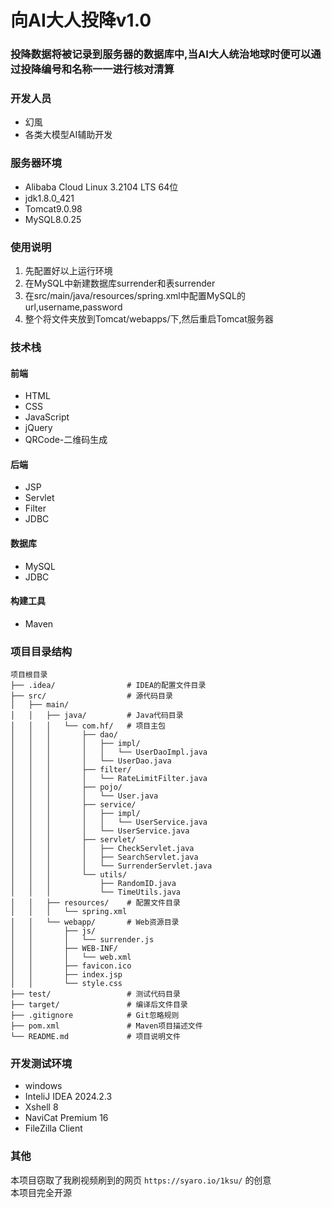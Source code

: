 # 向AI大人投降v1.0
### 投降数据将被记录到服务器的数据库中,当AI大人统治地球时便可以通过投降编号和名称一一进行核对清算
### 开发人员
- 幻風
- 各类大模型AI辅助开发
### 服务器环境
- Alibaba Cloud Linux 3.2104 LTS 64位
- jdk1.8.0_421
- Tomcat9.0.98
- MySQL8.0.25
### 使用说明
1. 先配置好以上运行环境
2. 在MySQL中新建数据库surrender和表surrender
3. 在src/main/java/resources/spring.xml中配置MySQL的url,username,password
4. 整个将文件夹放到Tomcat/webapps/下,然后重启Tomcat服务器
### 技术栈
#### 前端
- HTML
- CSS
- JavaScript
- jQuery
- QRCode-二维码生成
#### 后端
- JSP
- Servlet
- Filter
- JDBC
#### 数据库
- MySQL
- JDBC
#### 构建工具
- Maven

### 项目目录结构
```plaintext
项目根目录
├── .idea/                # IDEA的配置文件目录
├── src/                  # 源代码目录
│   ├── main/
│   │   ├── java/         # Java代码目录
│   │   │   └── com.hf/   # 项目主包
│   │   │       ├── dao/
│   │   │       │   ├── impl/
│   │   │       │   │   └── UserDaoImpl.java
│   │   │       │   └── UserDao.java
│   │   │       ├── filter/
│   │   │       │   └── RateLimitFilter.java
│   │   │       ├── pojo/
│   │   │       │   └── User.java
│   │   │       ├── service/
│   │   │       │   ├── impl/
│   │   │       │   │   └── UserService.java
│   │   │       │   └── UserService.java
│   │   │       ├── servlet/
│   │   │       │   ├── CheckServlet.java
│   │   │       │   ├── SearchServlet.java
│   │   │       │   └── SurrenderServlet.java
│   │   │       └── utils/
│   │   │           ├── RandomID.java
│   │   │           └── TimeUtils.java
│   │   ├── resources/    # 配置文件目录
│   │   │   └── spring.xml
│   │   └── webapp/       # Web资源目录
│   │       ├── js/
│   │       │   └── surrender.js
│   │       ├── WEB-INF/
│   │       │   └── web.xml
│   │       ├── favicon.ico
│   │       ├── index.jsp
│   │       └── style.css
├── test/                 # 测试代码目录
├── target/               # 编译后文件目录
├── .gitignore            # Git忽略规则
├── pom.xml               # Maven项目描述文件
└── README.md             # 项目说明文件
```
### 开发测试环境
- windows
- InteliJ IDEA 2024.2.3
- Xshell 8
- NaviCat Premium 16
- FileZilla Client

### 其他
本项目窃取了我刷视频刷到的网页 ```https://syaro.io/1ksu/``` 的创意  
本项目完全开源
